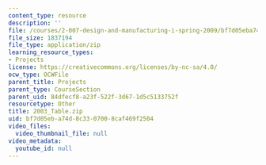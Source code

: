 ```yaml
---
content_type: resource
description: ''
file: /courses/2-007-design-and-manufacturing-i-spring-2009/bf7d05eba74d8c3307008caf469f2504_2003_Table.zip
file_size: 1837194
file_type: application/zip
learning_resource_types:
- Projects
license: https://creativecommons.org/licenses/by-nc-sa/4.0/
ocw_type: OCWFile
parent_title: Projects
parent_type: CourseSection
parent_uid: 84dfecf8-a23f-522f-3d67-1d5c5133752f
resourcetype: Other
title: 2003_Table.zip
uid: bf7d05eb-a74d-8c33-0700-8caf469f2504
video_files:
  video_thumbnail_file: null
video_metadata:
  youtube_id: null
---
```

